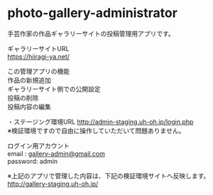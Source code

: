 # photo-gallery-administrator
手芸作家の作品ギャラリーサイトの投稿管理用アプリです。 

ギャラリーサイトURL  
https://hiiragi-ya.net/

この管理アプリの機能  
作品の新規追加  
ギャラリーサイト側での公開設定   
投稿の削除  
投稿内容の編集  

・ステージング環境URL
http://admin-staging.uh-oh.jp/login.php  
※検証環境ですので自由に操作していただいて問題ありません。

ログイン用アカウント  
email : gallery-admin@gmail.com  
password: admin  

※上記のアプリで管理した内容は、下記の検証環境サイトへ反映します。  
http://gallery-staging.uh-oh.jp/
